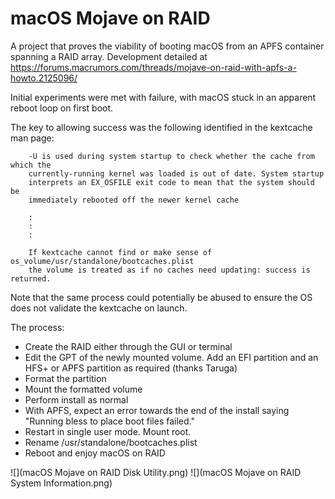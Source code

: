 # macOS Mojave on RAID
A project that proves the viability of booting macOS from an APFS container spanning a RAID array. Development detailed at https://forums.macrumors.com/threads/mojave-on-raid-with-apfs-a-howto.2125096/

Initial experiments were met with failure, with macOS stuck in an apparent reboot loop on first boot.

The key to allowing success was the following identified in the kextcache man page:

```
    -U is used during system startup to check whether the cache from which the
    currently-running kernel was loaded is out of date. System startup
    interprets an EX_OSFILE exit code to mean that the system should be
    immediately rebooted off the newer kernel cache
    
    :
    :
    :
    
    If kextcache cannot find or make sense of os_volume/usr/standalone/bootcaches.plist
    the volume is treated as if no caches need updating: success is returned.
```

Note that the same process could potentially be abused to ensure the OS does not validate the kextcache on launch.

The process:
- Create the RAID either through the GUI or terminal
- Edit the GPT of the newly mounted volume. Add an EFI partition and an HFS+ or APFS partition as required (thanks Taruga)
- Format the partition
- Mount the formatted volume
- Perform install as normal
- With APFS, expect an error towards the end of the install saying "Running bless to place boot files failed."
- Restart in single user mode. Mount root.
- Rename /usr/standalone/bootcaches.plist
- Reboot and enjoy macOS on RAID

![](macOS Mojave on RAID Disk Utility.png)
![](macOS Mojave on RAID System Information.png)


